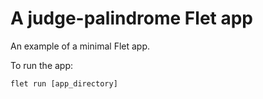 # A judge-palindrome Flet app

An example of a minimal Flet app.

To run the app:

```
flet run [app_directory]
```